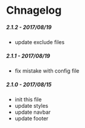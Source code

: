 # Chnagelog

##### 2.1.2 - 2017/08/19
- update exclude files

##### 2.1.1 - 2017/08/19
- fix mistake with config file

##### 2.1.0 - 2017/08/15
- init this file
- update styles
- update navbar
- update footer